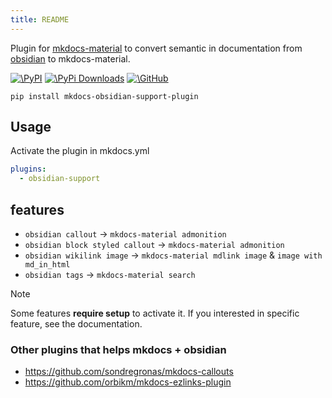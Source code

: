 ```yaml
---
title: README
---
```


Plugin for [mkdocs-material](https://squidfunk.github.io/mkdocs-material/) to convert semantic in documentation
from [obsidian](https://obsidian.md/) to mkdocs-material.

[![\PyPI](https://img.shields.io/pypi/v/mkdocs-obsidian-support-plugin)](https://pypi.org/project/mkdocs-obsidian-support-plugin/)
[![\PyPi Downloads](https://img.shields.io/pypi/dm/mkdocs-obsidian-support-plugin.svg)](https://pypi.org/project/mkdocs-obsidian-support-plugin/)
[![\GitHub](https://img.shields.io/github/license/ndy2/mkdocs-obsidian-support-plugin)](https://github.com/ndy2/mkdocs-obsidian-support-plugin/blob/main/LICENSE)

```text
pip install mkdocs-obsidian-support-plugin
```

## Usage

Activate the plugin in mkdocs.yml

```yaml
plugins:
  - obsidian-support
```

## features

- `obsidian callout` -> `mkdocs-material admonition`
- `obsidian block styled callout` -> `mkdocs-material admonition`
- `obsidian wikilink image` -> `mkdocs-material mdlink image` & `image with md_in_html`
- `obsidian tags` -> `mkdocs-material search`

> [!note]
>
> Some features **require setup** to activate it.
> If you interested in specific feature, see the documentation.

### Other plugins that helps mkdocs + obsidian

- https://github.com/sondregronas/mkdocs-callouts
- https://github.com/orbikm/mkdocs-ezlinks-plugin